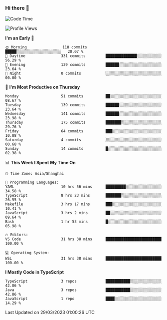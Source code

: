 ### Hi there 👋

<!--
**waynelwz/waynelwz** is a ✨ _special_ ✨ repository because its `README.md` (this file) appears on your GitHub profile.

Here are some ideas to get you started:

- 🔭 I’m currently working on ...
- 🌱 I’m currently learning ...
- 👯 I’m looking to collaborate on ...
- 🤔 I’m looking for help with ...
- 💬 Ask me about ...
- 📫 How to reach me: ...
- 😄 Pronouns: ...
- ⚡ Fun fact: ...
-->

<!--START_SECTION:waka-->
![Code Time](http://img.shields.io/badge/Code%20Time-1%2C202%20hrs%2036%20mins-blue)

![Profile Views](http://img.shields.io/badge/Profile%20Views-0-blue)

**I'm an Early 🐤** 

```text
🌞 Morning                118 commits         █████░░░░░░░░░░░░░░░░░░░░   20.07 % 
🌆 Daytime                331 commits         ██████████████░░░░░░░░░░░   56.29 % 
🌃 Evening                139 commits         ██████░░░░░░░░░░░░░░░░░░░   23.64 % 
🌙 Night                  0 commits           ░░░░░░░░░░░░░░░░░░░░░░░░░   00.00 % 
```
📅 **I'm Most Productive on Thursday** 

```text
Monday                   51 commits          ██░░░░░░░░░░░░░░░░░░░░░░░   08.67 % 
Tuesday                  139 commits         ██████░░░░░░░░░░░░░░░░░░░   23.64 % 
Wednesday                141 commits         ██████░░░░░░░░░░░░░░░░░░░   23.98 % 
Thursday                 175 commits         ███████░░░░░░░░░░░░░░░░░░   29.76 % 
Friday                   64 commits          ███░░░░░░░░░░░░░░░░░░░░░░   10.88 % 
Saturday                 4 commits           ░░░░░░░░░░░░░░░░░░░░░░░░░   00.68 % 
Sunday                   14 commits          █░░░░░░░░░░░░░░░░░░░░░░░░   02.38 % 
```


📊 **This Week I Spent My Time On** 

```text
🕑︎ Time Zone: Asia/Shanghai

💬 Programming Languages: 
YAML                     10 hrs 56 mins      █████████░░░░░░░░░░░░░░░░   34.58 % 
TypeScript               8 hrs 23 mins       ███████░░░░░░░░░░░░░░░░░░   26.55 % 
Makefile                 3 hrs 17 mins       ███░░░░░░░░░░░░░░░░░░░░░░   10.41 % 
JavaScript               3 hrs 2 mins        ██░░░░░░░░░░░░░░░░░░░░░░░   09.64 % 
Bash                     1 hr 53 mins        █░░░░░░░░░░░░░░░░░░░░░░░░   05.98 % 

🔥 Editors: 
VS Code                  31 hrs 38 mins      █████████████████████████   100.00 % 

💻 Operating System: 
WSL                      31 hrs 38 mins      █████████████████████████   100.00 % 
```

**I Mostly Code in TypeScript** 

```text
TypeScript               3 repos             ███████████░░░░░░░░░░░░░░   42.86 % 
Java                     3 repos             ███████████░░░░░░░░░░░░░░   42.86 % 
JavaScript               1 repo              ████░░░░░░░░░░░░░░░░░░░░░   14.29 % 
```




 Last Updated on 29/03/2023 01:00:26 UTC
<!--END_SECTION:waka-->
